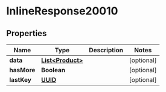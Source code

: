 # InlineResponse20010

## Properties
Name | Type | Description | Notes
------------ | ------------- | ------------- | -------------
**data** | [**List&lt;Product&gt;**](Product.md) |  |  [optional]
**hasMore** | **Boolean** |  |  [optional]
**lastKey** | [**UUID**](UUID.md) |  |  [optional]
